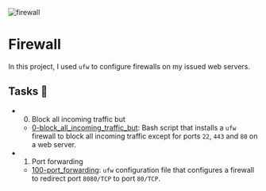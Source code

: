 
![firewall](https://github.com/richard-1257/alx-system_engineering-devops/assets/83041703/a3c7e634-ba26-421f-8e94-a84b297d14ac)

# Firewall
In this project, I used `ufw` to configure firewalls on my issued web servers.

## Tasks 📃
- 0. Block all incoming traffic but
  - [0-block_all_incoming_traffic_but](https://github.com/richard-1257/alx-system_engineering-devops/blob/master/0x13-firewall/0-block_all_incoming_traffic_but): Bash script that installs a `ufw` firewall to block all incoming traffic except for ports `22`, `443` and `80` on a web server.

- 1. Port forwarding
  - [100-port_forwarding](https://github.com/richard-1257/alx-system_engineering-devops/blob/master/0x13-firewall/100-port_forwarding): `ufw` configuration file that configures a firewall to redirect port `8080/TCP` to port `80/TCP`. 

